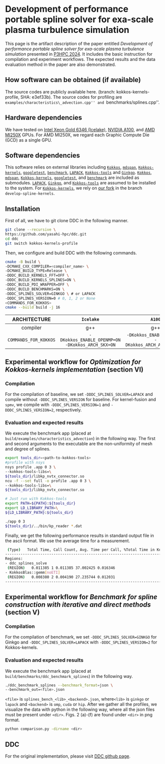 # Development of performance portable spline solver for exa-scale plasma turbulence simulation
This page is the artifact description of the paper entitled *Development of performance portable spline solver for exa-scale plasma turbulence simulation* presented in [P3HPC 2024](https://p3hpc.org/workshop/2024/).
It includes the basic instruction for compilation and experiment workflows. The expected results and the data evaluation method in the paper are also demonstrated.

## How software can be obtained (if available)
The source codes are publicly available here. (branch: kokkos-kernels-profile, SHA: e3ef33b). The source codes for profiling are ``examples/characteristics\_advection.cpp'' and ``benchmarks/splines.cpp''. 

## Hardware dependencies
We have tested on [Intel Xeon Gold 6346 (Icelake)](https://www.intel.com/content/www/us/en/products/sku/212457/intel-xeon-gold-6346-processor-36m-cache-3-10-ghz/specifications.html),
[NVIDIA A100](https://images.nvidia.com/aem-dam/en-zz/Solutions/data-center/nvidia-ampere-architecture-whitepaper.pdf), and [AMD MI250X](https://www.amd.com/system/files/documents/amd-cdna2-white-paper.pdf) GPUs.
For AMD MI250X, we regard each Graphic Compute Die (GCD) as a single GPU.

## Software dependencies
This software relies on external libraries including [`Kokkos`](https://github.com/kokkos/kokkos), [`mdspan`](https://github.com/kokkos/mdspan), [`Kokkos-kernels`](https://github.com/kokkos/kokkos-kernels), [`googletest`](https://github.com/google/googletest), [`benchmark`](https://github.com/google/benchmark), [`LAPACK`](https://github.com/Reference-LAPACK/lapack), [`Kokkos-tools`](https://github.com/kokkos/kokkos-tools) and [`Ginkgo`](https://github.com/ginkgo-project/ginkgo). [`Kokkos`](https://github.com/kokkos/kokkos), [`mdspan`](https://github.com/kokkos/mdspan), [`Kokkos-kernels`](https://github.com/kokkos/kokkos-kernels), [`googletest`](https://github.com/google/googletest), and [`benchmark`](https://github.com/google/benchmark) are included as submodules. [`LAPACK`](https://github.com/Reference-LAPACK/lapack), [`Ginkgo`](https://github.com/ginkgo-project/ginkgo), and [`Kokkos-tools`](https://github.com/kokkos/kokkos-tools) are assumed to be installed to the system. For [`Kokkos-kernels`](https://github.com/kokkos/kokkos-kernels), we rely on [our fork](https://github.com/yasahi-hpc/kokkos-kernels) in the branch `develop-spline-kernels`. 

## Installation
First of all, we have to git clone DDC in the following manner.
```bash
git clone --recursive \
https://github.com/yasahi-hpc/ddc.git
cd ddc
git switch kokkos-kernels-profile
```
Then, we configure and build DDC with the following commands.

```bash
cmake -B build \
-DCMAKE_CXX_COMPILER=<compiler_name> \ 
-DCMAKE_BUILD_TYPE=Release \
-DDDC_BUILD_KERNELS_FFT=OFF \
-DDDC_BUILD_KERNELS_SPLINES=ON \
-DDDC_BUILD_PDI_WRAPPER=OFF \
-DDDC_BUILD_BENCHMARKS=ON \
-DDDC_SPLINES_SOLVER=GINKGO \ # or LAPACK
-DDDC_SPLINES_VERSION=0 # 0, 1, 2 or None
<COMMANDS_FOR_KOKKOS>
cmake --build build -j 16
```

| ARCHITECTURE | `Icelake` | `A100` | `MI250X` |
|:-------------:|:-------------:|:-------------:|:-------------:|
| compiler | g++ | g++ | hipcc |
| `COMMANDS_FOR_KOKKOS` | `-DKokkos_ENABLE_OPENMP=ON` <br> `-DKokkos_ARCH_SKX=ON` | `-DKokkos_ENABLE_CUDA=ON` <br> `-DKokkos_ARCH_AMPERE80=ON` | `-DKokkos_ENABLE_HIP=ON` <br> `-DKokkos_ARCH_AMD_GFX90A=ON` |

## Experimental workflow for *Optimization for Kokkos-kernels implementation* (section VI)
### Compilation
For the compilation of baseline, we set `-DDDC_SPLINES_SOLVER=LAPACK` and
compile without `-DDDC_SPLINES_VERSION` for
baseline. For kernel-fusion and `spmv`, we compile with
`-DDDC_SPLINES_VERSION=1` and `-DDDC_SPLINES_VERSION=2`, respectively.

### Evaluation and expected results
We execute the benchmark app (placed at `build/examples/characteristics_advection`) in the following way. The first and second arguments to the executable are the non-uniformity of mesh and degree of splines.

```bash
export tools_dir=<path-to-kokkos-tools>
#profile with nsys
nsys profile .app 0 3 \
--kokkos-tools-libs=\
${tools_dir}/libkp_nvtx_connector.so
ncu -f --set full -o profile .app 0 3 \
--kokkos-tools-libs=\
${tools_dir}/libkp_nvtx_connector.so

# Just run with Kokkos-tools
export PATH=${PATH}:${tools_dir}
export LD_LIBRARY_PATH=\
${LD_LIBRARY_PATH}:${tools_dir}

./app 0 3
${tools_dir}/../bin/kp_reader *.dat
```

Finally, we get the following performance results in
standard output file in the ascii format. We use the average time for a measurement.

```bash
 (Type)   Total Time, Call Count, Avg. Time per Call, %Total Time in Kernels, %Total Program Time
-------------------------------------------------------------------------
Regions: 
- ddc_splines_solve
 (REGION)   0.011385 1 0.011385 37.002425 0.016346
- KokkosBlas::gemm[noETI]
 (REGION)   0.008380 2 0.004190 27.235744 0.012031
-------------------------------------------------------------------------
```

## Experimental workflow for *Benchmark for spline construction with iterative and direct methods* (section V)
### Compilation
For the compilation of benchmark, we set `-DDDC_SPLINES_SOLVER=GINKGO` for Ginkgo and `-DDDC_SPLINES_SOLVER=LAPACK` with `-DDDC_SPLINES_VERSION=2` for Kokkos-kernels.

### Evaluation and expected results
We execute the benchmark app (placed at `build/benchmarks/ddc_benchmark_splines`) in the following way.

```bash
./ddc_benchmark_splines --benchmark_format=json \
--benchmark_out=<file>.json
```

`<file>` is `splines_bench_<lib>_<backend>.json`, where`<lib>` is `ginkgo` or `lapack` and `<backend>` is `omp`, `cuda` or `hip`.
After we gather all the profiles, we visualize the data with python in the following way, where all the json files must be present under `<dir>`. Figs. 2 (a)-(f) are found under `<dir>` in png format.

```bash
python comparison.py -dirname <dir>
```

## DDC
For the original implementation, please visit [DDC github page](https://github.com/CExA-project/ddc).
